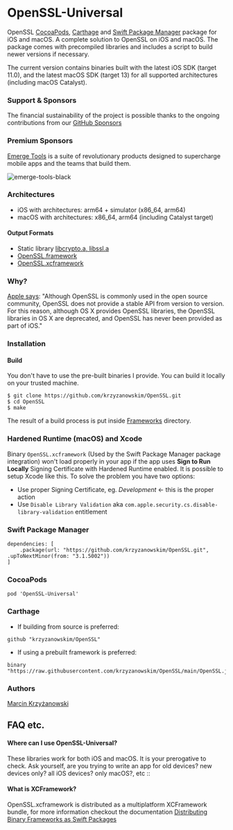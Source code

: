 # OpenSSL-Universal

OpenSSL [CocoaPods](https://cocoapods.org/), [Carthage](https://github.com/Carthage/Carthage) and [Swift Package Manager](https://swift.org/package-manager/) package for iOS and macOS. A complete solution to OpenSSL on iOS and macOS. The package comes with precompiled libraries and includes a script to build newer versions if necessary.

The current version contains binaries built with the latest iOS SDK (target 11.0), and the latest macOS SDK (target 13) for all supported architectures (including macOS Catalyst).

### Support & Sponsors

The financial sustainability of the project is possible thanks to the ongoing contributions from our [GitHub Sponsors](https://github.com/sponsors/krzyzanowskim)

### Premium Sponsors

  [Emerge Tools](https://www.emergetools.com/) is a suite of revolutionary products designed to supercharge mobile apps and the teams that build them.

  ![emerge-tools-black](https://github.com/krzyzanowskim/OpenSSL/assets/758033/a21f5ac1-ef39-4b56-a8d2-575adeb7fe55)

### Architectures

- iOS with architectures: arm64 + simulator (x86_64, arm64)
- macOS with architectures: x86_64, arm64 (including Catalyst target)

#### Output Formats

- Static library [libcrypto.a, libssl.a](iphoneos/lib/)
- [OpenSSL.framework](Frameworks/)
- [OpenSSL.xcframework](Frameworks/OpenSSL.xcframework)

### Why?

[Apple says](https://developer.apple.com/library/mac/documentation/security/Conceptual/cryptoservices/GeneralPurposeCrypto/GeneralPurposeCrypto.html):
"Although OpenSSL is commonly used in the open source community, OpenSSL does not provide a stable API from version to version. For this reason, although OS X provides OpenSSL libraries, the OpenSSL libraries in OS X are deprecated, and OpenSSL has never been provided as part of iOS."

### Installation

#### Build

You don't have to use the pre-built binaries I provide. You can build it locally on your trusted machine.

```
$ git clone https://github.com/krzyzanowskim/OpenSSL.git
$ cd OpenSSL
$ make
```

The result of a build process is put inside [Frameworks](Frameworks/) directory.

### Hardened Runtime (macOS) and Xcode

Binary `OpenSSL.xcframework` (Used by the Swift Package Manager package integration) won't load properly in your app if the app uses **Sign to Run Locally**  Signing Certificate with Hardened Runtime enabled. It is possible to setup Xcode like this. To solve the problem you have two options:
- Use proper Signing Certificate, eg. *Development* <- this is the proper action
- Use `Disable Library Validation` aka `com.apple.security.cs.disable-library-validation` entitlement

### Swift Package Manager

```
dependencies: [
    .package(url: "https://github.com/krzyzanowskim/OpenSSL.git", .upToNextMinor(from: "3.1.5002"))
]
```

### CocoaPods

````
pod 'OpenSSL-Universal'
````

### Carthage

* If building from source is preferred:

```
github "krzyzanowskim/OpenSSL"
```

* If using a prebuilt framework is preferred:

```
binary "https://raw.githubusercontent.com/krzyzanowskim/OpenSSL/main/OpenSSL.json"
```

### Authors

[Marcin Krzyżanowski](https://x.com/krzyzanowskim)

## FAQ etc.
#### Where can I use OpenSSL-Universal?
These libraries work for both iOS and macOS. It is your prerogative to check. Ask yourself, are you trying to write an app for old devices? new devices only? all iOS devices? only macOS?, etc ::

#### What is XCFramework?

OpenSSL.xcframework is distributed as a multiplatform XCFramework bundle, for more information checkout the documentation [Distributing Binary Frameworks as Swift Packages](https://developer.apple.com/documentation/xcode/distributing-binary-frameworks-as-swift-packages)

